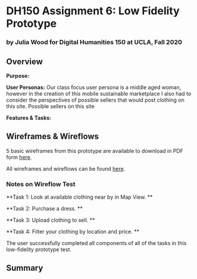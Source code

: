 # DH150 Assignment 6: Low Fidelity Prototype

### by Julia Wood for Digital Humanities 150 at UCLA, Fall 2020 


## Overview

**Purpose:** 

**User Personas:** Our class focus user persona is a middle aged woman, however in the creation of this mobile sustainable marketplace I also had to consider the perspectives of possible sellers that would post clothing on this site. Possible sellers on this site

**Features & Tasks:** 


## Wireframes & Wireflows

5 basic wireframes from this prototype are available to download in PDF form [here]().

All wireframes and wireflows can be found [here]().

### Notes on Wireflow Test

**Task 1: Look at available clothing near by in Map View.  **
>

**Task 2: Purchase a dress.  **
>

**Task 3: Upload clothing to sell. **
>

**Task 4: Filter your clothing by location and price. **
>


The user successfully completed all components of all of the tasks in this low-fidelity prototype test. 

## Summary
